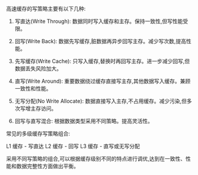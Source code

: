 高速缓存的写策略主要有以下几种:

1. 写直达(Write Through): 数据同时写入缓存和主存。保持一致性,但写性能受限。

2. 回写(Write Back): 数据先写缓存,脏数据再异步回写主存。减少写次数,提高性能。

3. 先写缓存(Write Cache): 只写入缓存,替换时再回写主存。进一步减少回写,但数据丢失风险加大。

4. 直写(Write Around): 重要数据绕过缓存直接写主存,其他数据写入缓存。兼顾一致性和性能。

5. 无写分配(No Write Allocate): 数据直接写入主存,不占用缓存。减少污染,但多次写增主存访问。

6. 回写与直写混合: 根据数据类型采用不同策略。提高灵活性。

常见的多级缓存写策略组合:

L1 缓存 - 写直达
L2 缓存 - 回写
L3 缓存 - 直写或无写分配

采用不同写策略的组合,可以根据缓存级别不同的特点进行调优,达到在一致性、性能和数据完整性方面做出平衡。